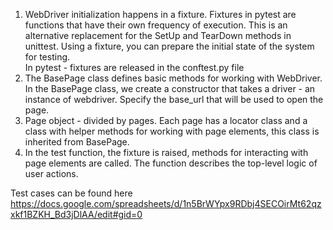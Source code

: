 1. WebDriver initialization happens in a fixture. Fixtures in pytest are functions that have their own frequency of execution.
This is an alternative replacement for the SetUp and TearDown methods in unittest. Using a fixture, you can prepare the initial state of the system for testing.\
In pytest - fixtures are released in the conftest.py file
2. The BasePage class defines basic methods for working with WebDriver. In the BasePage class, we create a constructor that takes a driver - an instance of webdriver. Specify the base_url that will be used to open the page.
3. Page object - divided by pages. Each page has a locator class and a class with helper methods for working with page elements, this class is inherited from BasePage.
4. In the test function, the fixture is raised, methods for interacting with page elements are called. The function describes the top-level logic of user actions.

Test cases can be found here https://docs.google.com/spreadsheets/d/1n5BrWYpx9RDbj4SECOirMt62qzxkf1BZKH_Bd3jDlAA/edit#gid=0 